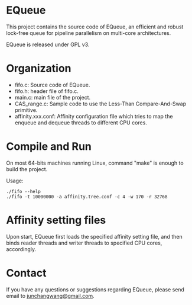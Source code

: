 
# EQueue

This project contains the source code of EQueue, an efficient and robust lock-free queue for pipeline parallelism on multi-core architectures.

EQueue is released under GPL v3.

# Organization

* fifo.c: Source code of EQueue.
* fifo.h: header file of fifo.c.
* main.c: main file of the project.
* CAS_range.c: Sample code to use the Less-Than Compare-And-Swap primitive.
* affinity.xxx.conf: Affinity configuration file which tries to map the enqueue and dequeue threads to different CPU cores.

# Compile and Run

On most 64-bits machines running Linux, command "make" is enough to build the project.

Usage:

	./fifo --help
	./fifo -t 10000000 -a affinity.tree.conf -c 4 -w 170 -r 32768

# Affinity setting files

Upon start, EQueue first loads the specified affinity setting file, and then binds reader threads and writer threads to specified CPU cores, accordingly.

# Contact

If you have any questions or suggestions regarding EQueue, please send email to junchangwang@gmail.com.


